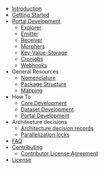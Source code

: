 - [Introduction](/)
- [Getting Started](/getting-started.md)
- [Portal Development](/portal-development/001-portal.md)
    - [Explorer](/portal-development/002-explorer.md)
    - [Emitter](/portal-development/003-emitter.md)
    - [Receiver](/portal-development/004-receiver.md)
    - [Morphers](/portal-development/005-morphers.md)
    - [Key-Value-Storage](/portal-development/006-key-value-storage.md)
    - [Cronjobs](/portal-development/007-cronjobs.md)
    - [Webhooks](/portal-development/008-webhooks.md)
- General Resources
    - [Nomenclature](/general-resources/001-nomenclature.md)
    - [Package Structure](/general-resources/002-package-structure.md)
    - [Mapping](/general-resources/003-mapping.md)
- How To
    - [Core Development](/how-to/001-core-development.md)
    - [Dataset Development](/how-to/002-dataset-development.md)
    - [Portal Development](/how-to/003-portal-development.md)
- Architecture decisions
    - [Architecture decision records](/adr/2020-08-10-architecture-decision-records.md)
    - [Parallelization locks](/adr/2020-08-28-parallelization-locks.md)
- [FAQ](/faq.md)
- [Contributing](/contributing.md)
    - [Contributor License Agreement](/cla.md)
- [License](/license.md)
